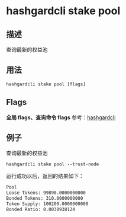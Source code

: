 # hashgardcli stake pool

## 描述

查询最新的权益池

## 用法

```shell
hashgardcli stake pool [flags]
```

## Flags

**全局 flags、查询命令 flags** 参考：[hashgardcli](../README.md)

## 例子

查询最新的权益池

```shell
hashgardcli stake pool --trust-node
```

运行成功以后，返回的结果如下：

```txt
Pool
Loose Tokens: 99890.0000000000
Bonded Tokens: 310.0000000000
Token Supply: 100200.0000000000
Bonded Ratio: 0.0030938124

```
